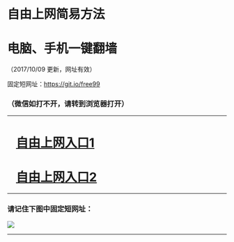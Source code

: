 ﻿# 自由上网简易方法

# 电脑、手机一键翻墙

（2017/10/09 更新，网址有效）

固定短网址：https://git.io/free99

### （微信如打不开，请转到浏览器打开）


***





# &nbsp;&nbsp; <a href="http://ft313818797.fwq-tz-1001.info/fwqtz01.html?t=10090018496 " target="_blank">自由上网入口1</a>
# &nbsp;&nbsp; <a href="http://ft44026313.fwq-tz-1002.info/fwqtz02.html?t=10090016407 " target="_blank">自由上网入口2</a>
***

### 请记住下图中固定短网址：

<img src="https://s3-us-west-2.amazonaws.com/fwq-1001/yjfq-20170905okok.png" /> 


***

